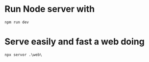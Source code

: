 # Run Node server with

```
npm run dev
```

# Serve easily and fast a web doing
```
npx servor .\web\
```